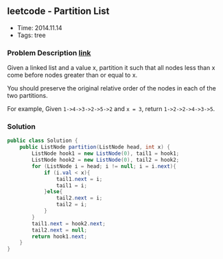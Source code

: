 ## leetcode - Partition List
- Time: 2014.11.14
- Tags: tree

### Problem Description [link][1]
Given a linked list and a value x, partition it such that all nodes less than x come before nodes greater than or equal to x.

You should preserve the original relative order of the nodes in each of the two partitions.

For example,
Given `1->4->3->2->5->2` and `x = 3`,
return `1->2->2->4->3->5`.

### Solution
```java
public class Solution {
    public ListNode partition(ListNode head, int x) {
        ListNode hook1 = new ListNode(0), tail1 = hook1;
        ListNode hook2 = new ListNode(0), tail2 = hook2;
        for (ListNode i = head; i != null; i = i.next){
            if (i.val < x){
                tail1.next = i;
                tail1 = i;
            }else{
                tail2.next = i;
                tail2 = i;
            }
        }
        tail1.next = hook2.next;
        tail2.next = null;
        return hook1.next;
    }
}
```

[1]: https://oj.leetcode.com/problems/partition-list/ "partition-list"

